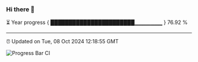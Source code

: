 ### Hi there 👋

⏳ Year progress { ███████████████████████▁▁▁▁▁▁▁ } 76.92 %

---

⏰ Updated on Tue, 08 Oct 2024 12:18:55 GMT

![Progress Bar CI](https://github.com/Shyam-Makwana/GitHub-Actions-Demo/workflows/Progress%20Bar%20CI/badge.svg)

